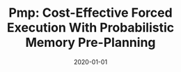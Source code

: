 ---
title: "Pmp: Cost-Effective Forced Execution With Probabilistic Memory Pre-Planning"
date: 2020-01-01
venue: "2020 IEEE Symposium on Security and Privacy, SP 2020, San Francisco, CA, USA, May 18-21, 2020"
paperurl: https://doi.org/10.1109/SP40000.2020.00035
authors: "Wei You, Zhuo Zhang, Yonghwi Kwon, Yousra Aafer, Fei Peng, Yu Shi, Carson Harmon and Xiangyu Zhang"
awards: ""
---